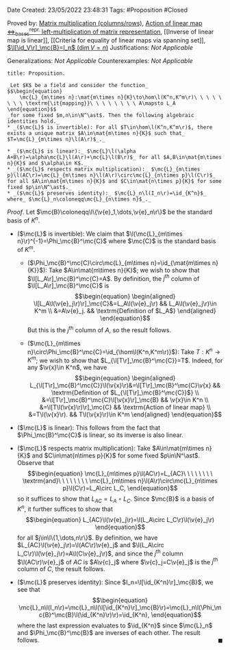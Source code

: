<div class="topSpace"></div>

Date Created: 23/05/2022 23:48:31
Tags: #Proposition #Closed

Proved by: [Matrix multiplication (columns/rows)](Matrix%20multiplication%20(columns%20slash%20rows).md), [Action of linear map $\Leftrightarrow^\textrm{repr.}_\textrm{bases}$ left-multiplication of matrix representation](Action%20of%20linear%20map%20repr%20under%20basis%20left-multiplication%20of%20matrix%20representation.md), [[Inverse of linear map is linear]], [[Criteria for equality of linear maps via spanning set]], [$\l[\id_V\r]_\mc{B}=I_n$ ($\dim V=n$)](Identity%20function%20on%20a%20vector%20space%20is%20represented%20by%20the%20identity%20matrix.md)
Justifications: _Not Applicable_

Generalizations: _Not Applicable_
Counterexamples: _Not Applicable_

``` ad-Proposition
title: Proposition.

_Let $K$ be a field and consider the function_
$$\begin{equation}
    \mc{L}_{m\times n}:\mat{m\times n}{K}\to\hom\l(K^n,K^m\r)\ \ \ \ \ \ \ \ \textrm{\it{mapping}}\ \ \ \ \ \ \ \ A\mapsto L_A
\end{equation}$$
_for some fixed $m,n\in\N^\ast$. Then the following algebraic identities hold._
* _($\mc{L}$ is invertible): For all $T\in\hom\l(K^n,K^m\r)$, there exists a unique matrix $A\in\mat{m\times n}{K}$ such that_ $T=\mc{L}_{m\times n}\l(A\r)$_._

* _($\mc{L}$ is linear):_ $\mc{L}\l(\alpha A+B\r)=\alpha\mc{L}\l(A\r)+\mc{L}\l(B\r)$_ for all $A,B\in\mat{m\times n}{K}$ and $\alpha\in K$._
* _($\mc{L}$ respects matrix multiplication):_ $\mc{L}_{m\times p}\l(AC\r)=\mc{L}_{m\times n}\l(A\r)\circ\mc{L}_{n\times p}\l(C\r)$_ for all $A\in\mat{m\times n}{K}$ and $C\in\mat{n\times p}{K}$ for some fixed $p\in\N^\ast$._
* _($\mc{L}$ preserves identity):_ $\mc{L}_n\l(I_n\r)=\id_{K^n}$_ where_ $\mc{L}_n\coloneqq\mc{L}_{n\times n}$_._

```

_Proof_. Let $\mc{B}\coloneqq\l\{\v{e}_1,\dots,\v{e}_n\r\}$ be the standard basis of $K^n$.
* ($\mc{L}$ is invertible): We claim that $\l(\mc{L}_{m\times n}\r)^{-1}=\Phi_\mc{B}^\mc{C}$ where $\mc{C}$ is the standard basis of $K^m$.
  * ($\Phi_\mc{B}^\mc{C}\circ\mc{L}_{m\times n}=\id_{\mat{m\times n}{K}}$): Take $A\in\mat{m\times n}{K}$; we wish to show that $\l[L_A\r]_\mc{B}^\mc{C}=A$. By definition, the $j^\textrm{th}$ column of $\l[L_A\r]_\mc{B}^\mc{C}$ is
$$\begin{equation}
    \begin{aligned}
        \l[L_A\l(\v{e}_j\r)\r]_\mc{C}&=L_A\l(\v{e}_j\r) && L_A\l(\v{e}_j\r)\in K^m \\
        &=A\v{e}_j. && \textrm{Definition of $L_A$}
    \end{aligned}
\end{equation}$$
  But this is the $j^\textrm{th}$ column of $A$, so the result follows.

  * ($\mc{L}_{m\times n}\circ\Phi_\mc{B}^\mc{C}=\id_{\hom\l(K^n,K^m\r)}$): Take $T:K^n\to K^m$; we wish to show that $L_{\l[T\r]_\mc{B}^\mc{C}}=T$. Indeed, for any $\v{x}\in K^n$, we have
$$\begin{equation}
    \begin{aligned}
        L_{\l[T\r]_\mc{B}^\mc{C}}\l(\v{x}\r)&=\l[T\r]_\mc{B}^\mc{C}\v{x} && \textrm{Definition of $L_{\l[T\r]_\mc{B}^\mc{C}}$} \\
        &=\l[T\r]_\mc{B}^\mc{C}\l[\v{x}\r]_\mc{B} && \v{x}\in K^n \\
        &=\l[T\l(\v{x}\r)\r]_\mc{C} && \textrm{Action of linear map} \\
        &=T\l(\v{x}\r). && T\l(\v{x}\r)\in K^m
    \end{aligned}
\end{equation}$$

* ($\mc{L}$ is linear): This follows from the fact that $\Phi_\mc{B}^\mc{C}$ is linear, so its inverse is also linear.
* ($\mc{L}$ respects matrix multiplication): Take $A\in\mat{m\times n}{K}$ and $C\in\mat{n\times p}{K}$ for some fixed $p\in\N^\ast$. Observe that
$$\begin{equation}
    \mc{L}_{m\times p}\l(AC\r)=L_{AC}\ \ \ \ \ \ \ \ \textrm{and}\ \ \ \ \ \ \ \ \mc{L}_{m\times n}\l(A\r)\circ\mc{L}_{n\times p}\l(C\r)=L_A\circ L_C,
\end{equation}$$
so it suffices to show that $L_{AC}=L_A\circ L_C$. Since $\mc{B}$ is a basis of $K^n$, it further suffices to show that
$$\begin{equation}
    L_{AC}\l(\v{e}_j\r)=\l(L_A\circ L_C\r)\l(\v{e}_j\r)
\end{equation}$$
for all $j\in\l\{1,\dots,n\r\}$. By definition, we have $L_{AC}\l(\v{e}_j\r)=\l(AC\r)\v{e}_j$ and $\l(L_A\circ L_C\r)\l(\v{e}_j\r)=A\l(C\v{e}_j\r)$, and since the $j^\textrm{th}$ column $\l(AC\r)\v{e}_j$ of $AC$ is $A\v{c}_j$ where $\v{c}_j=C\v{e}_j$ is the $j^\textrm{th}$ column of $C$, the result follows.
* ($\mc{L}$ preserves identity): Since $I_n=\l[\id_{K^n}\r]_\mc{B}$, we see that
$$\begin{equation}
    \mc{L}_n\l(I_n\r)=\mc{L}_n\l(\l[\id_{K^n}\r]_\mc{B}\r)=\mc{L}_n\l(\Phi_\mc{B}^\mc{B}\l(\id_{K^n}\r)\r)=\id_{K^n},
\end{equation}$$
where the last expression evaluates to $\id_{K^n}$ since $\mc{L}_n$ and $\Phi_\mc{B}^\mc{B}$ are inverses of each other. The result follows.<span style="float:right;">$\blacksquare$</span>
